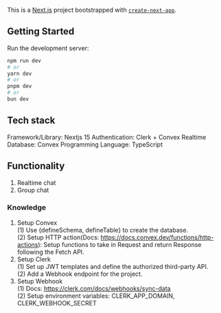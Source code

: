 This is a [Next.js](https://nextjs.org) project bootstrapped with [`create-next-app`](https://nextjs.org/docs/app/api-reference/cli/create-next-app).

## Getting Started

Run the development server:

```bash
npm run dev
# or
yarn dev
# or
pnpm dev
# or
bun dev
```

## Tech stack

Framework/Library: Nextjs 15
Authentication: Clerk + Convex
Realtime Database: Convex
Programming Language: TypeScript

## Functionality

1. Realtime chat
2. Group chat

### Knowledge

1. Setup Convex<br>
   (1) Use {defineSchema, defineTable} to create the database.<br>
   (2) Setup HTTP action(Docs: https://docs.convex.dev/functions/http-actions): Setup functions to take in Request and return Response following the Fetch API.<br>
2. Setup Clerk<br>
   (1) Set up JWT templates and define the authorized third-party API.<br>
   (2) Add a Webhook endpoint for the project.<br>
3. Setup Webhook<br>
   (1) Docs: https://clerk.com/docs/webhooks/sync-data<br>
   (2) Setup environment variables: CLERK_APP_DOMAIN, CLERK_WEBHOOK_SECRET<br>
